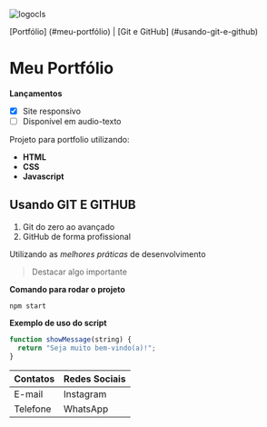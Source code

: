 ![logocls](https://static.vecteezy.com/system/resources/thumbnails/018/716/098/small/programmer-line-gradient-icon-vector.jpg)

[Portfólio] (#meu-portfólio) |
[Git e GitHub] (#usando-git-e-github)

# Meu Portfólio

**Lançamentos**

- [x] Site responsivo
- [ ] Disponível em audio-texto

Projeto para portfolio utilizando:

- **HTML**
- **CSS**
- **Javascript**

## Usando GIT E GITHUB

1. Git do zero ao avançado
2. GitHub de forma profissional

Utilizando as _melhores práticas_ de desenvolvimento

> Destacar algo importante

**Comando para rodar o projeto**

```
npm start
```

**Exemplo de uso do script**

```js
function showMessage(string) {
  return "Seja muito bem-vindo(a)!";
}
```

| Contatos | Redes Sociais |
| -------- | ------------- |
| E-mail   | Instagram     |
| Telefone | WhatsApp      |
